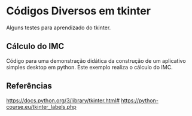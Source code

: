 # Códigos Diversos em tkinter 

Alguns testes para aprendizado do tkinter.


## Cálculo do IMC

Código para uma demonstração didática da construção de um aplicativo simples desktop em python. Este exemplo realiza  o cálculo do IMC. 

## Referências 

https://docs.python.org/3/library/tkinter.html# 
https://python-course.eu/tkinter_labels.php 

